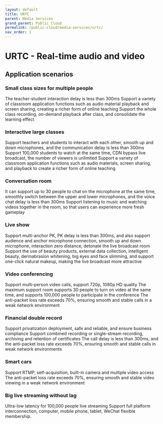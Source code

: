 ```yaml
---
layout: default
title: URTC
parent: Media Services
grand_parent: Public Cloud
permalink: /public-cloud/media-services/urtc/
nav_order: 1
---
```

# URTC - Real-time audio and video 
## Application scenarios
### Small class sizes for multiple people
The teacher-student interaction delay is less than 300ms
Support a variety of classroom application functions such as audio material playback and screen sharing, creating a richer form of online teaching
Support the whole class recording, on-demand playback after class, and consolidate the learning effect
### Interactive large classes
Support teachers and students to interact with each other, smooth up and down microphones, and the communication delay is less than 300ms
Support 100,000 students to watch at the same time, CDN bypass live broadcast, the number of viewers is unlimited
Support a variety of classroom application functions such as audio materials, screen sharing, and playback to create a richer form of online teaching
### Conversation room
It can support up to 30 people to chat on the microphone at the same time, smoothly switch between the upper and lower microphones, and the voice chat delay is less than 300ms
Support listening to music and watching videos together in the room, so that users can experience more fresh gameplay
### Live show
Support multi-anchor PK, PK delay is less than 300ms, and also support audience and anchor microphone connection, smooth up and down microphone, interaction zero distance, detonate the live broadcast room
Support the use of beauty products, external data collection, intelligent beauty, dermabrasion whitening, big eyes and face slimming, and support one-click natural makeup, making the live broadcast more attractive
### Video conferencing
Support multi-person video calls, support 720p, 1080p HD quality
The maximum support room supports 30 people to turn on video at the same time, and supports 100,000 people to participate in the conference
The anti-packet loss rate exceeds 70%, ensuring smooth and stable calls in a weak network environment
### Financial double record
Support privatization deployment, safe and reliable, and ensure business compliance
Support combined recording or single-stream recording, archiving and retention of certificates
The call delay is less than 300ms, and the anti-packet loss rate exceeds 70%, ensuring smooth and stable calls in weak network environments
### Smart cars
Support RTMP, self-acquisition, built-in camera and multiple video access
The anti-packet loss rate exceeds 70%, ensuring smooth and stable video viewing in a weak network environment
### Big live streaming without lag
Ultra-low latency for 100,000 people live streaming
Support full platform interconnection, computer, mobile phone, tablet, WeChat flexible membership.

